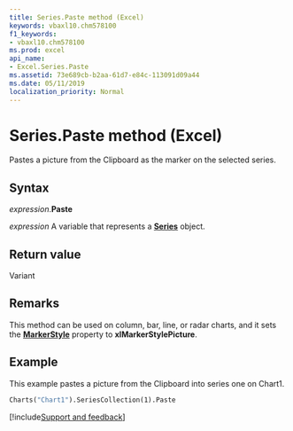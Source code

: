 ```yaml
---
title: Series.Paste method (Excel)
keywords: vbaxl10.chm578100
f1_keywords:
- vbaxl10.chm578100
ms.prod: excel
api_name:
- Excel.Series.Paste
ms.assetid: 73e689cb-b2aa-61d7-e84c-113091d09a44
ms.date: 05/11/2019
localization_priority: Normal
---
```



# Series.Paste method (Excel)

Pastes a picture from the Clipboard as the marker on the selected series.


## Syntax

_expression_.**Paste**

_expression_ A variable that represents a **[Series](Excel.Series(object).md)** object.


## Return value

Variant


## Remarks

This method can be used on column, bar, line, or radar charts, and it sets the **[MarkerStyle](Excel.Series.MarkerStyle.md)** property to **xlMarkerStylePicture**.


## Example

This example pastes a picture from the Clipboard into series one on Chart1.

```vb
Charts("Chart1").SeriesCollection(1).Paste
```



[!include[Support and feedback](~/includes/feedback-boilerplate.md)]